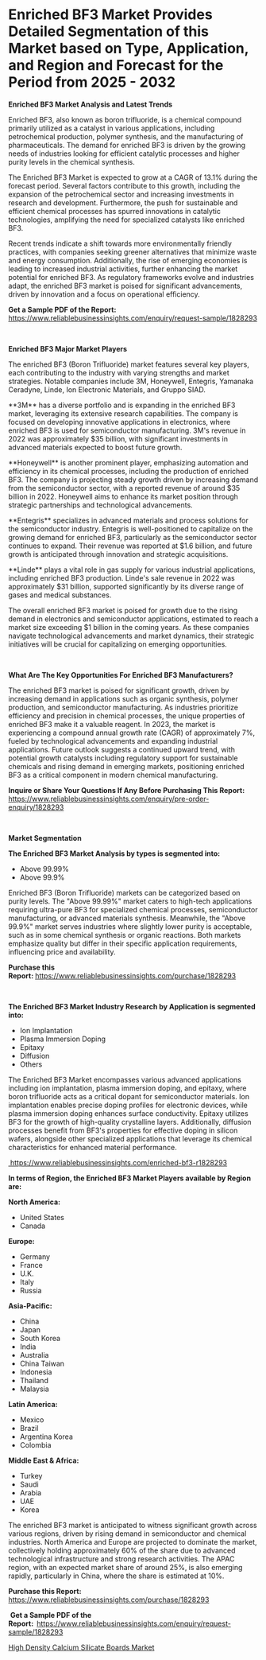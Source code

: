 <p><h1>Enriched BF3 Market Provides Detailed Segmentation of this Market based on Type, Application, and Region and Forecast for the Period from 2025 - 2032</h1></p><p><strong>Enriched BF3 Market Analysis and Latest Trends</strong></p>
<p><p>Enriched BF3, also known as boron trifluoride, is a chemical compound primarily utilized as a catalyst in various applications, including petrochemical production, polymer synthesis, and the manufacturing of pharmaceuticals. The demand for enriched BF3 is driven by the growing needs of industries looking for efficient catalytic processes and higher purity levels in the chemical synthesis.</p><p>The Enriched BF3 Market is expected to grow at a CAGR of 13.1% during the forecast period. Several factors contribute to this growth, including the expansion of the petrochemical sector and increasing investments in research and development. Furthermore, the push for sustainable and efficient chemical processes has spurred innovations in catalytic technologies, amplifying the need for specialized catalysts like enriched BF3.</p><p>Recent trends indicate a shift towards more environmentally friendly practices, with companies seeking greener alternatives that minimize waste and energy consumption. Additionally, the rise of emerging economies is leading to increased industrial activities, further enhancing the market potential for enriched BF3. As regulatory frameworks evolve and industries adapt, the enriched BF3 market is poised for significant advancements, driven by innovation and a focus on operational efficiency.</p></p>
<p><strong>Get a Sample PDF of the Report:&nbsp;</strong> <a href="https://www.reliablebusinessinsights.com/enquiry/request-sample/1828293?utm_campaign=3298&utm_medium=2&utm_source=Github&utm_content=ia&utm_term=03042025&utm_id=enriched-bf3">https://www.reliablebusinessinsights.com/enquiry/request-sample/1828293</a></p>
<p>&nbsp;</p>
<p><strong>Enriched BF3 Major Market Players</strong></p>
<p><p>The enriched BF3 (Boron Trifluoride) market features several key players, each contributing to the industry with varying strengths and market strategies. Notable companies include 3M, Honeywell, Entegris, Yamanaka Ceradyne, Linde, Ion Electronic Materials, and Gruppo SIAD.</p><p>**3M** has a diverse portfolio and is expanding in the enriched BF3 market, leveraging its extensive research capabilities. The company is focused on developing innovative applications in electronics, where enriched BF3 is used for semiconductor manufacturing. 3M's revenue in 2022 was approximately $35 billion, with significant investments in advanced materials expected to boost future growth.</p><p>**Honeywell** is another prominent player, emphasizing automation and efficiency in its chemical processes, including the production of enriched BF3. The company is projecting steady growth driven by increasing demand from the semiconductor sector, with a reported revenue of around $35 billion in 2022. Honeywell aims to enhance its market position through strategic partnerships and technological advancements.</p><p>**Entegris** specializes in advanced materials and process solutions for the semiconductor industry. Entegris is well-positioned to capitalize on the growing demand for enriched BF3, particularly as the semiconductor sector continues to expand. Their revenue was reported at $1.6 billion, and future growth is anticipated through innovation and strategic acquisitions.</p><p>**Linde** plays a vital role in gas supply for various industrial applications, including enriched BF3 production. Linde's sale revenue in 2022 was approximately $31 billion, supported significantly by its diverse range of gases and medical substances. </p><p>The overall enriched BF3 market is poised for growth due to the rising demand in electronics and semiconductor applications, estimated to reach a market size exceeding $1 billion in the coming years. As these companies navigate technological advancements and market dynamics, their strategic initiatives will be crucial for capitalizing on emerging opportunities.</p></p>
<p>&nbsp;</p>
<p><strong>What Are The Key Opportunities For Enriched BF3 Manufacturers?</strong></p>
<p><p>The enriched BF3 market is poised for significant growth, driven by increasing demand in applications such as organic synthesis, polymer production, and semiconductor manufacturing. As industries prioritize efficiency and precision in chemical processes, the unique properties of enriched BF3 make it a valuable reagent. In 2023, the market is experiencing a compound annual growth rate (CAGR) of approximately 7%, fueled by technological advancements and expanding industrial applications. Future outlook suggests a continued upward trend, with potential growth catalysts including regulatory support for sustainable chemicals and rising demand in emerging markets, positioning enriched BF3 as a critical component in modern chemical manufacturing.</p></p>
<p><strong>Inquire or Share Your Questions If Any Before Purchasing This Report:</strong> <a href="https://www.reliablebusinessinsights.com/enquiry/pre-order-enquiry/1828293?utm_campaign=3298&utm_medium=2&utm_source=Github&utm_content=ia&utm_term=03042025&utm_id=enriched-bf3">https://www.reliablebusinessinsights.com/enquiry/pre-order-enquiry/1828293</a></p>
<p>&nbsp;</p>
<p><strong>Market Segmentation</strong></p>
<p><strong>The Enriched BF3 Market Analysis by types is segmented into:</strong></p>
<p><ul><li>Above 99.99%</li><li>Above 99.9%</li></ul></p>
<p><p>Enriched BF3 (Boron Trifluoride) markets can be categorized based on purity levels. The "Above 99.99%" market caters to high-tech applications requiring ultra-pure BF3 for specialized chemical processes, semiconductor manufacturing, or advanced materials synthesis. Meanwhile, the "Above 99.9%" market serves industries where slightly lower purity is acceptable, such as in some chemical synthesis or organic reactions. Both markets emphasize quality but differ in their specific application requirements, influencing price and availability.</p></p>
<p><strong>Purchase this Report:&nbsp;</strong><a href="https://www.reliablebusinessinsights.com/purchase/1828293?utm_campaign=3298&utm_medium=2&utm_source=Github&utm_content=ia&utm_term=03042025&utm_id=enriched-bf3">https://www.reliablebusinessinsights.com/purchase/1828293</a></p>
<p>&nbsp;</p>
<p><strong>The Enriched BF3 Market Industry Research by Application is segmented into:</strong></p>
<p><ul><li>Ion Implantation</li><li>Plasma Immersion Doping</li><li>Epitaxy</li><li>Diffusion</li><li>Others</li></ul></p>
<p><p>The Enriched BF3 Market encompasses various advanced applications including ion implantation, plasma immersion doping, and epitaxy, where boron trifluoride acts as a critical dopant for semiconductor materials. Ion implantation enables precise doping profiles for electronic devices, while plasma immersion doping enhances surface conductivity. Epitaxy utilizes BF3 for the growth of high-quality crystalline layers. Additionally, diffusion processes benefit from BF3's properties for effective doping in silicon wafers, alongside other specialized applications that leverage its chemical characteristics for enhanced material performance.</p></p>
<p><a href="https://www.reliablebusinessinsights.com/enriched-bf3-r1828293?utm_campaign=3298&utm_medium=2&utm_source=Github&utm_content=ia&utm_term=03042025&utm_id=enriched-bf3">&nbsp;https://www.reliablebusinessinsights.com/enriched-bf3-r1828293</a></p>
<p><strong>In terms of Region, the Enriched BF3 Market Players available by Region are:</strong></p>
<p>
    <p> <strong> North America: </strong>
        <ul>
            <li>United States</li>
            <li>Canada</li>
        </ul>
        </p> 
    <p> <strong> Europe: </strong>
        <ul>
            <li>Germany</li>
            <li>France</li>
            <li>U.K.</li>
            <li>Italy</li>
            <li>Russia</li>
        </ul>
        </p> 
    <p> <strong> Asia-Pacific: </strong>
        <ul>
            <li>China</li>
            <li>Japan</li>
            <li>South Korea</li>
            <li>India</li>
            <li>Australia</li>
            <li>China Taiwan</li>
            <li>Indonesia</li>
            <li>Thailand</li>
            <li>Malaysia</li>
        </ul>
        </p> 
    <p> <strong> Latin America: </strong>
        <ul>
            <li>Mexico</li>
            <li>Brazil</li>
            <li>Argentina Korea</li>
            <li>Colombia</li>
        </ul>
        </p> 
    <p> <strong> Middle East & Africa: </strong>
        <ul>
            <li>Turkey</li>
            <li>Saudi</li>
            <li>Arabia</li>
            <li>UAE</li>
            <li>Korea</li>
        </ul>
    </p>
    </p>
<p><p>The enriched BF3 market is anticipated to witness significant growth across various regions, driven by rising demand in semiconductor and chemical industries. North America and Europe are projected to dominate the market, collectively holding approximately 60% of the share due to advanced technological infrastructure and strong research activities. The APAC region, with an expected market share of around 25%, is also emerging rapidly, particularly in China, where the share is estimated at 10%.</p></p>
<p><strong>Purchase this Report: </strong><a href="https://www.reliablebusinessinsights.com/purchase/1828293?utm_campaign=3298&utm_medium=2&utm_source=Github&utm_content=ia&utm_term=03042025&utm_id=enriched-bf3">https://www.reliablebusinessinsights.com/purchase/1828293</a></p>
<p>&nbsp;<strong>Get a Sample PDF of the Report:&nbsp;&nbsp;</strong><a href="https://www.reliablebusinessinsights.com/enquiry/request-sample/1828293?utm_campaign=3298&utm_medium=2&utm_source=Github&utm_content=ia&utm_term=03042025&utm_id=enriched-bf3">https://www.reliablebusinessinsights.com/enquiry/request-sample/1828293</a></p>
<p><strong></strong></p>
<p><p><a href="https://github.com/merkinedry7b/Market-Research-Report-List-1/blob/main/high-density-calcium-silicate-boards-market.md?utm_campaign=3298&utm_medium=2&utm_source=Github&utm_content=ia&utm_term=03042025&utm_id=enriched-bf3">High Density Calcium Silicate Boards Market</a></p></p>